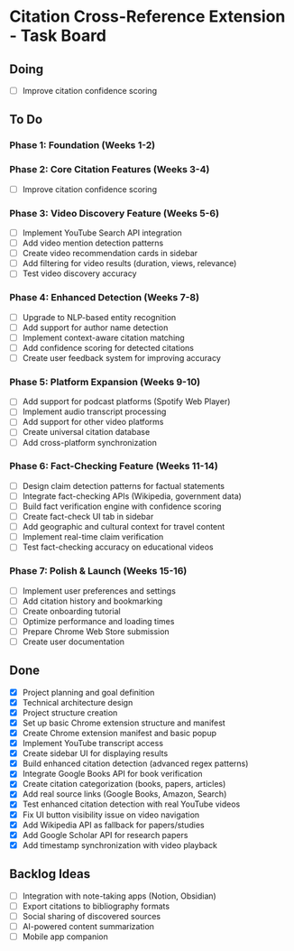# Citation Cross-Reference Extension - Task Board

## Doing
- [ ] Improve citation confidence scoring

## To Do

### Phase 1: Foundation (Weeks 1-2)

### Phase 2: Core Citation Features (Weeks 3-4)
- [ ] Improve citation confidence scoring

### Phase 3: Video Discovery Feature (Weeks 5-6)
- [ ] Implement YouTube Search API integration
- [ ] Add video mention detection patterns
- [ ] Create video recommendation cards in sidebar
- [ ] Add filtering for video results (duration, views, relevance)
- [ ] Test video discovery accuracy

### Phase 4: Enhanced Detection (Weeks 7-8)
- [ ] Upgrade to NLP-based entity recognition
- [ ] Add support for author name detection
- [ ] Implement context-aware citation matching
- [ ] Add confidence scoring for detected citations
- [ ] Create user feedback system for improving accuracy

### Phase 5: Platform Expansion (Weeks 9-10)
- [ ] Add support for podcast platforms (Spotify Web Player)
- [ ] Implement audio transcript processing
- [ ] Add support for other video platforms
- [ ] Create universal citation database
- [ ] Add cross-platform synchronization

### Phase 6: Fact-Checking Feature (Weeks 11-14)
- [ ] Design claim detection patterns for factual statements
- [ ] Integrate fact-checking APIs (Wikipedia, government data)
- [ ] Build fact verification engine with confidence scoring
- [ ] Create fact-check UI tab in sidebar
- [ ] Add geographic and cultural context for travel content
- [ ] Implement real-time claim verification
- [ ] Test fact-checking accuracy on educational videos

### Phase 7: Polish & Launch (Weeks 15-16)
- [ ] Implement user preferences and settings
- [ ] Add citation history and bookmarking
- [ ] Create onboarding tutorial
- [ ] Optimize performance and loading times
- [ ] Prepare Chrome Web Store submission
- [ ] Create user documentation

## Done
- [x] Project planning and goal definition
- [x] Technical architecture design
- [x] Project structure creation
- [x] Set up basic Chrome extension structure and manifest
- [x] Create Chrome extension manifest and basic popup
- [x] Implement YouTube transcript access
- [x] Create sidebar UI for displaying results
- [x] Build enhanced citation detection (advanced regex patterns)
- [x] Integrate Google Books API for book verification
- [x] Create citation categorization (books, papers, articles)
- [x] Add real source links (Google Books, Amazon, Search)
- [x] Test enhanced citation detection with real YouTube videos
- [x] Fix UI button visibility issue on video navigation
- [x] Add Wikipedia API as fallback for papers/studies
- [x] Add Google Scholar API for research papers
- [x] Add timestamp synchronization with video playback

## Backlog Ideas
- [ ] Integration with note-taking apps (Notion, Obsidian)
- [ ] Export citations to bibliography formats
- [ ] Social sharing of discovered sources
- [ ] AI-powered content summarization
- [ ] Mobile app companion 